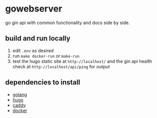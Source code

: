 # gowebserver

go gin api with common functionality and docs side by side.

## build and run locally

1. edit `.env` as desired
2. run `make docker-run` or `make-run`
3. test the hugo static site at `http://localhost/` and the gin api health check at `http://localhost/api/ping` for output

## dependencies to install

- [golang](https://go.dev/doc/install)
- [hugo](https://gohugo.io/installation/)
- [caddy](https://caddyserver.com/docs/install)
- [docker](https://docs.docker.com/get-docker/)

